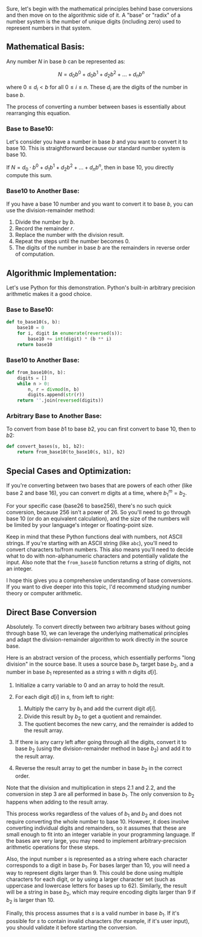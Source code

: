 Sure, let's begin with the mathematical principles behind base conversions and then move on to the algorithmic side of it. A "base" or "radix" of a number system is the number of unique digits (including zero) used to represent numbers in that system.

## Mathematical Basis:

Any number $N$ in base $b$ can be represented as:

$$
N = d_0 b^0 + d_0 b^1 + d_2 b^2 + ... + d_n b^n
$$

where $0 \leq d_i < b$ for all $0 \leq i \leq n$. These $d_i$ are the digits of the number in base $b$.

The process of converting a number between bases is essentially about rearranging this equation.

### Base to Base10:

Let's consider you have a number in base $b$ and you want to convert it to base $10$. This is straightforward because our standard number system is base $10$.

If $N = d_0 \cdot b^0 + d_1 b^1 + d_2 b^2 + ... + d_n b^n$, then in base $10$, you directly compute this sum.

### Base10 to Another Base:

If you have a base $10$ number and you want to convert it to base $b$, you can use the division-remainder method:

1. Divide the number by $b$.
2. Record the remainder $r$.
3. Replace the number with the division result.
4. Repeat the steps until the number becomes $0$.
5. The digits of the number in base $b$ are the remainders in reverse order of computation.

## Algorithmic Implementation:

Let's use Python for this demonstration. Python's built-in arbitrary precision arithmetic makes it a good choice.

### Base to Base10:

```python
def to_base10(s, b):
    base10 = 0
    for i, digit in enumerate(reversed(s)):
        base10 += int(digit) * (b ** i)
    return base10
```

### Base10 to Another Base:

```python
def from_base10(n, b):
    digits = []
    while n > 0:
        n, r = divmod(n, b)
        digits.append(str(r))
    return ''.join(reversed(digits))
```

### Arbitrary Base to Another Base:

To convert from base $b1$ to base $b2$, you can first convert to base $10$, then to $b2$:

```python
def convert_bases(s, b1, b2):
    return from_base10(to_base10(s, b1), b2)
```

## Special Cases and Optimization:

If you're converting between two bases that are powers of each other (like base $2$ and base $16$), you can convert $m$ digits at a time, where $b_1^m = b_2$.

For your specific case (base$26$ to base$256$), there's no such quick conversion, because $256$ isn't a power of $26$. So you'll need to go through base $10$ (or do an equivalent calculation), and the size of the numbers will be limited by your language's integer or floating-point size.

Keep in mind that these Python functions deal with numbers, not ASCII strings. If you're starting with an ASCII string (like `abc`), you'll need to convert characters to/from numbers. This also means you'll need to decide what to do with non-alphanumeric characters and potentially validate the input. Also note that the `from_base10` function returns a string of digits, not an integer.

I hope this gives you a comprehensive understanding of base conversions. If you want to dive deeper into this topic, I'd recommend studying number theory or computer arithmetic.

## Direct Base Conversion

Absolutely. To convert directly between two arbitrary bases without going through base $10$, we can leverage the underlying mathematical principles and adapt the division-remainder algorithm to work directly in the source base.

Here is an abstract version of the process, which essentially performs "long division" in the source base. It uses a source base $b_1$, target base $b_2$, and a number in base $b_1$ represented as a string $s$ with $n$ digits $d[i]$.

1. Initialize a carry variable to 0 and an array to hold the result.

2. For each digit $d[i]$ in $s$, from left to right:
    1. Multiply the carry by $b_1$ and add the current digit $d[i]$.
    2. Divide this result by $b_2$ to get a quotient and remainder.
    3. The quotient becomes the new carry, and the remainder is added to the result array.

3. If there is any carry left after going through all the digits, convert it to base $b_2$ (using the division-remainder method in base $b_2$) and add it to the result array.

4. Reverse the result array to get the number in base $b_2$ in the correct order.

Note that the division and multiplication in steps 2.1 and 2.2, and the conversion in step 3 are all performed in base $b_1$. The only conversion to $b_2$ happens when adding to the result array.

This process works regardless of the values of $b_1$ and $b_2$ and does not require converting the whole number to base 10. However, it does involve converting individual digits and remainders, so it assumes that these are small enough to fit into an integer variable in your programming language. If the bases are very large, you may need to implement arbitrary-precision arithmetic operations for these steps.

Also, the input number $s$ is represented as a string where each character corresponds to a digit in base $b_1$. For bases larger than $10$, you will need a way to represent digits larger than $9$. This could be done using multiple characters for each digit, or by using a larger character set (such as uppercase and lowercase letters for bases up to $62$). Similarly, the result will be a string in base $b_2$, which may require encoding digits larger than $9$ if $b_2$ is larger than $10$.

Finally, this process assumes that $s$ is a valid number in base $b_1$. If it's possible for $s$ to contain invalid characters (for example, if it's user input), you should validate it before starting the conversion.